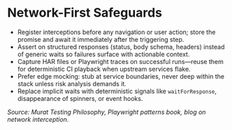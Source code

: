 # Network-First Safeguards

- Register interceptions before any navigation or user action; store the promise and await it immediately after the triggering step.
- Assert on structured responses (status, body schema, headers) instead of generic waits so failures surface with actionable context.
- Capture HAR files or Playwright traces on successful runs—reuse them for deterministic CI playback when upstream services flake.
- Prefer edge mocking: stub at service boundaries, never deep within the stack unless risk analysis demands it.
- Replace implicit waits with deterministic signals like `waitForResponse`, disappearance of spinners, or event hooks.

_Source: Murat Testing Philosophy, Playwright patterns book, blog on network interception._
